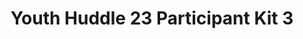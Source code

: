 ---
title: Youth Huddle 23 Participant Kit 3
redirect_to: https://drive.google.com/drive/folders/1Y3PPCYQz2b1CrTQxmk7h-U42_w1jrLlH?usp=share_link
redirect_from: 
  - /YH23Kit-SheriseAvisado
  - /yh23kit-sheriseavisado
---